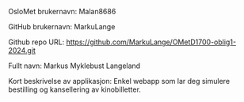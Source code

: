 OsloMet brukernavn: Malan8686

GitHub brukernavn: MarkuLange

Github repo URL: https://github.com/MarkuLange/OMetD1700-oblig1-2024.git

Fullt navn: Markus Myklebust Langeland

Kort beskrivelse av applikasjon:
  Enkel webapp som lar deg simulere bestilling og kansellering av kinobilletter.

